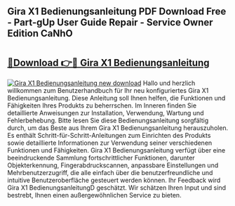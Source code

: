 ## Gira X1 Bedienungsanleitung PDF Download Free - Part-gUp User Guide Repair - Service Owner Edition CaNhO

# <h2><a href="http://df0nmv.blite.top/?on=Gira+X1+Bedienungsanleitung">🔗Download 👉🔴 Gira X1 Bedienungsanleitung</a></h2>

[![Gira X1 Bedienungsanleitung new download](https://i.imgur.com/lujVjoI.png)](http://df0nmv.blite.top/?on=Gira+X1+Bedienungsanleitung)
Hallo und herzlich willkommen zum Benutzerhandbuch für Ihr neu konfiguriertes Gira X1 Bedienungsanleitung. Diese Anleitung soll Ihnen helfen, die Funktionen und Fähigkeiten Ihres Produkts zu beherrschen. Im Inneren finden Sie detaillierte Anweisungen zur Installation, Verwendung, Wartung und Fehlerbehebung. Bitte lesen Sie diese Bedienungsanleitung sorgfältig durch, um das Beste aus Ihrem Gira X1 Bedienungsanleitung herauszuholen. Es enthält Schritt-für-Schritt-Anleitungen zum Einrichten des Produkts sowie detaillierte Informationen zur Verwendung seiner verschiedenen Funktionen und Fähigkeiten. Gira X1 Bedienungsanleitung verfügt über eine beeindruckende Sammlung fortschrittlicher Funktionen, darunter Objekterkennung, Fingerabdruckscannen, anpassbare Einstellungen und Mehrbenutzerzugriff, die alle einfach über die benutzerfreundliche und intuitive Benutzeroberfläche gesteuert werden können. Ihr Feedback wird Gira X1 BedienungsanleitungD geschätzt. Wir schätzen Ihren Input und sind bestrebt, Ihnen einen außergewöhnlichen Service zu bieten.

